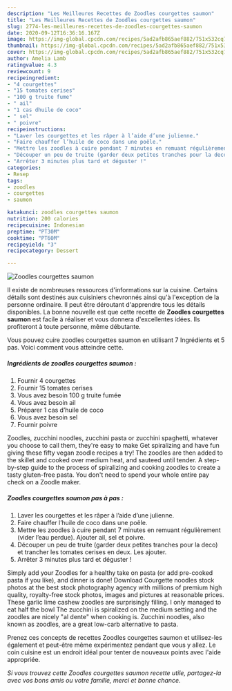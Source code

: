 ```yaml
---
description: "Les Meilleures Recettes de Zoodles courgettes saumon"
title: "Les Meilleures Recettes de Zoodles courgettes saumon"
slug: 2774-les-meilleures-recettes-de-zoodles-courgettes-saumon
date: 2020-09-12T16:36:16.167Z
image: https://img-global.cpcdn.com/recipes/5ad2afb865aef882/751x532cq70/zoodles-courgettes-saumon-photo-principale-de-la-recette.jpg
thumbnail: https://img-global.cpcdn.com/recipes/5ad2afb865aef882/751x532cq70/zoodles-courgettes-saumon-photo-principale-de-la-recette.jpg
cover: https://img-global.cpcdn.com/recipes/5ad2afb865aef882/751x532cq70/zoodles-courgettes-saumon-photo-principale-de-la-recette.jpg
author: Amelia Lamb
ratingvalue: 4.3
reviewcount: 9
recipeingredient:
- "4 courgettes"
- "15 tomates cerises"
- "100 g truite fume"
- " ail"
- "1 cas dhuile de coco"
- " sel"
- " poivre"
recipeinstructions:
- "Laver les courgettes et les râper à l’aide d’une julienne."
- "Faire chauffer l’huile de coco dans une poêle."
- "Mettre les zoodles à cuire pendant 7 minutes en remuant régulièrement (vider l’eau perdue). Ajouter ail, sel et poivre."
- "Découper un peu de truite (garder deux petites tranches pour la deco) et trancher les tomates cerises en deux. Les ajouter."
- "Arrêter 3 minutes plus tard et déguster !"
categories:
- Resep
tags:
- zoodles
- courgettes
- saumon

katakunci: zoodles courgettes saumon 
nutrition: 200 calories
recipecuisine: Indonesian
preptime: "PT30M"
cooktime: "PT60M"
recipeyield: "3"
recipecategory: Dessert

---
```



![Zoodles courgettes saumon](https://img-global.cpcdn.com/recipes/5ad2afb865aef882/751x532cq70/zoodles-courgettes-saumon-photo-principale-de-la-recette.jpg)

Il existe de nombreuses ressources d'informations sur la cuisine. Certains détails sont destinés aux cuisiniers chevronnés ainsi qu'à l'exception de la personne ordinaire. Il peut être déroutant d'apprendre tous les détails disponibles. La bonne nouvelle est que cette recette de <strong> Zoodles courgettes saumon </strong> est facile à réaliser et vous donnera d'excellentes idées. Ils profiteront à toute personne, même débutante.

<!--inarticleads1-->

Vous pouvez cuire zoodles courgettes saumon en utilisant 7 Ingrédients et 5 pas. Voici comment vous atteindre cette.

##### Ingrédients de zoodles courgettes saumon :

1. Fournir 4 courgettes
1. Fournir 15 tomates cerises
1. Vous avez besoin 100 g truite fumée
1. Vous avez besoin  ail
1. Préparer 1 cas d’huile de coco
1. Vous avez besoin  sel
1. Fournir  poivre


Zoodles, zucchini noodles, zucchini pasta or zucchini spaghetti, whatever you choose to call them, they&#39;re easy to make Get spiralizing and have fun giving these fifty vegan zoodle recipes a try! The zoodles are then added to the skillet and cooked over medium heat, and sauteed until tender. A step-by-step guide to the process of spiralizing and cooking zoodles to create a tasty gluten-free pasta. You don&#39;t need to spend your whole entire pay check on a Zoodle maker. 

<!--inarticleads2-->

##### Zoodles courgettes saumon pas à pas :

1. Laver les courgettes et les râper à l’aide d’une julienne.
1. Faire chauffer l’huile de coco dans une poêle.
1. Mettre les zoodles à cuire pendant 7 minutes en remuant régulièrement (vider l’eau perdue). Ajouter ail, sel et poivre.
1. Découper un peu de truite (garder deux petites tranches pour la deco) et trancher les tomates cerises en deux. Les ajouter.
1. Arrêter 3 minutes plus tard et déguster !


Simply add your Zoodles for a healthy take on pasta (or add pre-cooked pasta if you like), and dinner is done! Download Courgette noodles stock photos at the best stock photography agency with millions of premium high quality, royalty-free stock photos, images and pictures at reasonable prices. These garlic lime cashew zoodles are surprisingly filling. I only managed to eat half the bowl The zucchini is spiralized on the medium setting and the zoodles are nicely &#34;al dente&#34; when cooking is. Zucchini noodles, also known as zoodles, are a great low-carb alternative to pasta. 

<!--inarticleads1-->

<p>
Prenez ces concepts de recettes Zoodles courgettes saumon et utilisez-les également et peut-être même expérimentez pendant que vous y allez. Le coin cuisine est un endroit idéal pour tenter de nouveaux points avec l'aide appropriée.
</p>

<p>
<i>Si vous trouvez cette Zoodles courgettes saumon recette utile, partagez-la avec vos bons amis ou votre famille, merci et bonne chance.</i>
</p>

